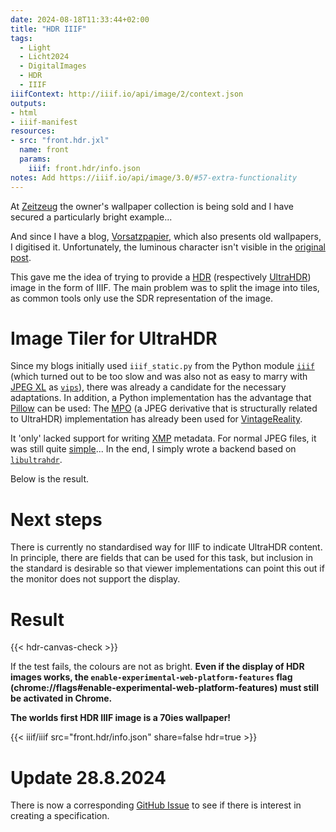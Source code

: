 ```yaml
---
date: 2024-08-18T11:33:44+02:00
title: "HDR IIIF"
tags:
  - Light
  - Licht2024
  - DigitalImages
  - HDR
  - IIIF
iiifContext: http://iiif.io/api/image/2/context.json
outputs:
- html
- iiif-manifest
resources:
- src: "front.hdr.jxl"
  name: front
  params:
    iiif: front.hdr/info.json
notes: Add https://iiif.io/api/image/3.0/#57-extra-functionality
---
```


At [Zeitzeug](http://www.zeitzeug.de/) the owner's wallpaper collection is being sold and I have secured a particularly bright example...
<!--more-->

And since I have a blog, [Vorsatzpapier](https://vorsatzpapier.projektemacher.org/), which also presents old wallpapers, I digitised it. Unfortunately, the luminous character isn't visible in the [original post](https://vorsatzpapier.projektemacher.org/post/tapete-20/).

This gave me the idea of trying to provide a [HDR](https://en.wikipedia.org/wiki/High_dynamic_range) (respectively [UltraHDR](https://developer.android.com/media/platform/hdr-image-format)) image in the form of IIIF. The main problem was to split the image into tiles, as common tools only use the SDR representation of the image.

# Image Tiler for UltraHDR

Since my blogs initially used `iiif_static.py` from the Python module [`iiif`](https://github.com/zimeon/iiif) (which turned out to be too slow and was also not as easy to marry with [JPEG XL](https://github.com/libjxl/libjxl) as [`vips`](https://github.com/libvips/libvips)), there was already a candidate for the necessary adaptations. In addition, a Python implementation has the advantage that [Pillow](https://github.com/python-pillow/Pillow) can be used: The [MPO](https://de.wikipedia.org/wiki/Multi_Picture_Object) (a JPEG derivative that is structurally related to UltraHDR) implementation has already been used for [VintageReality](https://vintagereality.projektemacher.org/).

It 'only' lacked support for writing [XMP](https://de.wikipedia.org/wiki/Extensible_Metadata_Platform) metadata. For normal JPEG files, it was still quite [simple](https://github.com/python-pillow/Pillow/discussions/8269#discussioncomment-10201110)...
In the end, I simply wrote a backend based on [`libultrahdr`](/post/ultrahdr/).

Below is the result.

# Next steps

There is currently no standardised way for IIIF to indicate UltraHDR content. In principle, there are fields that can be used for this task, but inclusion in the standard is desirable so that viewer implementations can point this out if the monitor does not support the display.

# Result

{{< hdr-canvas-check >}}

If the test fails, the colours are not as bright. **Even if the display of HDR images works, the `enable-experimental-web-platform-features` flag (chrome://flags#enable-experimental-web-platform-features) must still be activated in Chrome.**

**The worlds first HDR IIIF image is a 70ies wallpaper!**

{{< iiif/iiif src="front.hdr/info.json" share=false hdr=true >}}

# Update 28.8.2024

There is now a corresponding [GitHub Issue](https://github.com/IIIF/api/issues/2312) to see if there is interest in creating a specification.

